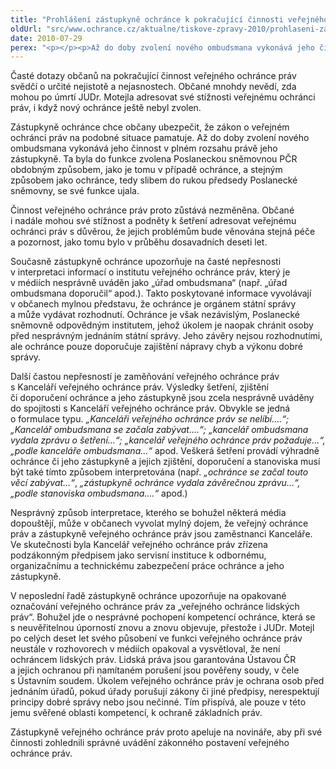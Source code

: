 ```yaml
---
title: "Prohlášení zástupkyně ochránce k pokračující činnosti veřejného ochránce práv"
oldUrl: "src/www.ochrance.cz/aktualne/tiskove-zpravy-2010/prohlaseni-zastupkyne-ochrance-k-pokracujici-cinnosti-verejneho-ochrance-prav"
date: 2010-07-29
perex: "<p></p><p>Až do doby zvolení nového ombudsmana vykonává jeho činnost v plném rozsahu zástupkyně ochránce RNDr. Jitka Seitlová. Činnost veřejného ochránce práv tedy zůstává nezměněna a občané se na ochránce i nadále mohou obracet se svými stížnostmi a podněty k šetření.</p>"
---
```


<!-- imported from the old website -->

<p>Časté dotazy občanů na pokračující činnost veřejného ochránce práv svědčí o určité nejistotě a nejasnostech. Občané mnohdy nevědí, zda mohou po úmrtí JUDr. Motejla adresovat své stížnosti veřejnému ochránci práv, i když nový ochránce ještě nebyl zvolen. </p><p>Zástupkyně ochránce chce občany ubezpečit, že zákon o veřejném ochránci práv na podobné situace pamatuje. Až do doby zvolení nového ombudsmana vykonává jeho činnost v plném rozsahu právě jeho zástupkyně. Ta byla do funkce zvolena Poslaneckou sněmovnou PČR obdobným způsobem, jako je tomu v případě ochránce, a stejným způsobem jako ochránce, tedy slibem do rukou předsedy Poslanecké sněmovny, se své funkce ujala. </p><p>Činnost veřejného ochránce práv proto zůstává nezměněna. Občané i nadále mohou své stížnost a podněty k šetření adresovat veřejnému ochránci práv s důvěrou, že jejich problémům bude věnována stejná péče a pozornost, jako tomu bylo v průběhu dosavadních deseti let. </p><p>Současně zástupkyně ochránce upozorňuje na časté nepřesnosti v interpretaci informací o institutu veřejného ochránce práv, který je v médiích nesprávně uváděn jako „úřad ombudsmana“ (např. „úřad ombudsmana doporučil“ apod.). Takto poskytované informace vyvolávají v občanech mylnou představu, že ochránce je orgánem státní správy a může vydávat rozhodnutí. Ochránce je však nezávislým, Poslanecké sněmovně odpovědným institutem, jehož úkolem je naopak chránit osoby před nesprávným jednáním státní správy. Jeho závěry nejsou rozhodnutími, ale ochránce pouze doporučuje zajištění nápravy chyb a výkonu dobré správy.</p><p>Další častou nepřesností je zaměňování veřejného ochránce práv s Kanceláří veřejného ochránce práv. Výsledky šetření, zjištění či doporučení ochránce a jeho zástupkyně jsou zcela nesprávně uváděny do spojitosti s Kanceláří veřejného ochránce práv. Obvykle se jedná o formulace typu. <i>„Kanceláři veřejného ochránce práv se nelíbí….“; „Kancelář ombudsmana se začala zabývat….“; „kancelář ombudsmana vydala zprávu o šetření…“; „kancelář veřejného ochránce práv požaduje…“, „podle kanceláře ombudsmana…“</i> apod. Veškerá šetření provádí výhradně ochránce či jeho zástupkyně a jejich zjištění, doporučení a stanoviska musí být také tímto způsobem interpretována (např. <i>„ochránce se začal touto věcí zabývat…“</i>, <i>„zástupkyně ochránce vydala závěrečnou zprávu…“, „podle stanoviska ombudsmana….“</i> apod.)</p><p>Nesprávný způsob interpretace, kterého se bohužel některá média dopouštějí, může v občanech vyvolat mylný dojem, že veřejný ochránce práv a zástupkyně veřejného ochránce práv jsou zaměstnanci Kanceláře. Ve skutečnosti byla Kancelář veřejného ochránce práv zřízena podzákonným předpisem jako servisní instituce k odbornému, organizačnímu a technickému zabezpečení práce ochránce a jeho zástupkyně.</p><p>V neposlední řadě zástupkyně ochránce upozorňuje na opakované označování veřejného ochránce práv za „veřejného ochránce lidských práv“. Bohužel jde o nesprávné pochopení kompetencí ochránce, která se s neuvěřitelnou úporností znovu a znovu objevuje, přestože i JUDr. Motejl po celých deset let svého působení ve funkci veřejného ochránce práv neustále v rozhovorech v médiích opakoval a vysvětloval, že není ochráncem lidských práv. Lidská práva jsou garantována Ústavou ČR a jejich ochranou při namítaném porušení jsou pověřeny soudy, v čele s Ústavním soudem. Úkolem veřejného ochránce práv je ochrana osob před jednáním úřadů, pokud úřady porušují zákony či jiné předpisy, nerespektují principy dobré správy nebo jsou nečinné. Tím přispívá, ale pouze v této jemu svěřené oblasti kompetencí, k ochraně základních práv.</p><p>Zástupkyně veřejného ochránce práv proto apeluje na novináře, aby při své činnosti zohlednili správné uvádění zákonného postavení veřejného ochránce práv.</p>
